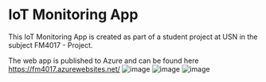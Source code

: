 # IoT Monitoring App
This IoT Monitoring App is created as part of a student project at USN in the subject FM4017 - Project. 

The web app is published to Azure and can be found here https://fm4017.azurewebsites.net/
![image](https://user-images.githubusercontent.com/103256074/203395414-41445f62-4ae0-4459-b164-1314aeb54bf9.png)
![image](https://user-images.githubusercontent.com/103256074/203401184-adbcc9d1-3a2e-430d-b16b-53cb08901bd9.png)
![image](https://user-images.githubusercontent.com/103256074/204104945-9138beb1-7503-4cf0-8457-c56ce25c4db0.png)
